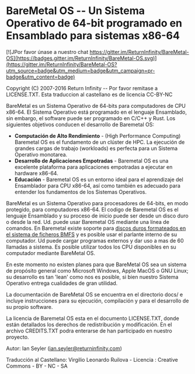 # BareMetal OS -- Un Sistema Operativo de 64-bit programado en Ensamblado para sistemas x86-64 #

[![JPor favor únase a nuestro chat https://gitter.im/ReturnInfinity/BareMetal-OS](https://badges.gitter.im/ReturnInfinity/BareMetal-OS.svg)](https://gitter.im/ReturnInfinity/BareMetal-OS?utm_source=badge&utm_medium=badge&utm_campaign=pr-badge&utm_content=badge)

Copyright (C) 2007-2016 Return Infinity -- Por favor remitase a LICENSE.TXT. Esta traduccion al castellano es de licencia CC-BY-NC

BareMetal es un Sistema Operativo de 64-bits para computadores de CPU x86-64. El Sistema Operativo está programado en el lenguaje Ensamblado, sin embargo, el software puede ser programado en C/C++ y Rust. Los siguientes objetivos conducen el desarrollo de Baremetal OS:

* **Computación de Alto Rendimiento** - (High Performance Computing) Baremetal OS es el fundamento de un clúster de HPC. La ejecución de grandes cargas de trabajo (workloads) es perfecta para un Sistema Operativo monotarea.
* **Desarrollo de Aplicaciones Empotradas** - Baremetal OS es una excelente plataforma para aplicaciones empotradas a ejecutar en hardware x86-64.
* **Educación** - Baremetal OS es un entorno ideal para el aprendizaje del Ensamblador para CPU x86-64, así como también es adecuado para entender los fundamentos de los Sistemas Operativos.

BareMetal es un Sistema Operativo para procesadores de 64-bits, en modo protegido, para computadores x86-64. El codigo de Baremetal OS es el lenguaje Ensamblado y su proceso de inicio puede ser desde un disco duro o desde la red. Ud. puede usar Baremetal OS mediante una línea de comandos. En Baremetal existe soporte para [discos duros formateados en el sistema de ficheros BMFS](https://github.com/ReturnInfinity/BMFS) y es posible usar el parlante interno de su computador. Ud puede cargar programas externos y dar uso a mas de 60 llamadas a sistema. Es posible utilizar todos los CPU disponibles en su computador mediante BareMetal OS.

En este momento no existen planes para que BareMetal OS sea un sistema de propósito general como Microsoft Windows, Apple MacOS o GNU Linux; su desarrollo es tan 'lean' como nos es posible, si bien nuestro Sistema Operativo entrega cualidades de gran utilidad.

La documentación de BareMetal OS se encuentra en el directorio docs/ e incluye instrucciones para su ejecución, compilación y para el desarrollo de su propio software.

La licencia de Baremetal OS esta en el documento LICENSE.TXT, donde están detallados los derechos de redistribución y modificación. En el archivo CREDITS.TXT podra enterarse de han participado en nuestro proyecto.

Autor: Ian Seyler (ian.seyler@returninfinity.com)

Traducción al Castellano: Virgilio Leonardo Ruilova - Licencia : Creative Commons - BY - NC - SA

